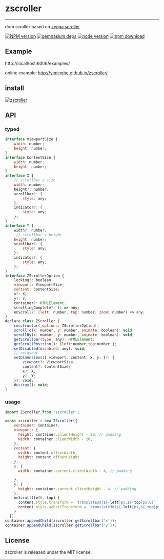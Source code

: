 # zscroller
---

dom scroller based on [zynga scroller](https://zynga.github.io/scroller/)


[![NPM version][npm-image]][npm-url]
[![gemnasium deps][gemnasium-image]][gemnasium-url]
[![node version][node-image]][node-url]
[![npm download][download-image]][download-url]

[npm-image]: http://img.shields.io/npm/v/zscroller.svg?style=flat-square
[npm-url]: http://npmjs.org/package/zscroller
[travis-image]: https://img.shields.io/travis/yiminghe/zscroller.svg?style=flat-square
[travis-url]: https://travis-ci.org/yiminghe/zscroller
[coveralls-image]: https://img.shields.io/coveralls/yiminghe/zscroller.svg?style=flat-square
[coveralls-url]: https://coveralls.io/r/yiminghe/zscroller?branch=master
[gemnasium-image]: http://img.shields.io/gemnasium/yiminghe/zscroller.svg?style=flat-square
[gemnasium-url]: https://gemnasium.com/yiminghe/zscroller
[node-image]: https://img.shields.io/badge/node.js-%3E=_0.10-green.svg?style=flat-square
[node-url]: http://nodejs.org/download/
[download-image]: https://img.shields.io/npm/dm/zscroller.svg?style=flat-square
[download-url]: https://npmjs.org/package/zscroller

## Example

http://localhost:6006/examples/

online example: http://yiminghe.github.io/zscroller/

## install

[![zscroller](https://nodei.co/npm/zscroller.png)](https://npmjs.org/package/zscroller)


## API

### typed

```js
interface ViewportSize {
    width: number;
    height: number;
}
interface ContentSize {
    width: number;
    height: number;
}
interface X {
    // scrollbar x size
    width: number;
    height?: number;
    scrollbar?: {
        style: any;
    };
    indicator?: {
        style: any;
    };
}
interface Y {
    width?: number;
     // scrollbar y height
    height: number;
    scrollbar?: {
        style: any;
    };
    indicator?: {
        style: any;
    };
}
interface ZScrollerOption {
    locking?: boolean;
    viewport: ViewportSize;
    content: ContentSize;
    x?: X;
    y?: Y;
    container?: HTMLElement;
    scrollingComplete?: () => any;
    onScroll?: (left: number, top: number, zoom: number) => any;
}
declare class ZScroller {
    constructor(_options: ZScrollerOption);
    scrollTo(x: number, y: number, animate: boolean): void;
    scrollBy(x: number, y: number, animate: boolean): void;
    getScrollbar(type: any): HTMLElement;
    getScrollPosition(): {left:number;top:number;};
    setDisabled(disabled: any): void;
    // relayout
    setDimensions({ viewport, content, x, y, }?: {
        viewport?: ViewportSize;
        content?: ContentSize;
        x?: X;
        y?: Y;
    }): void;
    destroy(): void;
}
```

### usage

```js
import ZScroller from 'zscroller';

const zscroller = new ZScroller({
    container: container,
    viewport: {
      height: container.clientHeight - 20, // padding
      width: container.clientWidth - 20,
    },
    content: {
      width: content.offsetWidth,
      height: content.offsetHeight
    },
    x: {
      width: container.current.clientWidth - 4, // padding

    },
    y: {
      height: container.current.clientHeight - 4, // padding
    },
    onScroll(left, top) {
      content.style.transform = `translate3d(${-left}px,${-top}px,0)`
      content.style.webkitTransform = `translate3d(${-left}px,${-top}px,0)`;
    }
  });
container.appendChild(zscroller.getScrollbar('x'));
container.appendChild(zscroller.getScrollbar('y'));
```

## License

zscroller is released under the MIT license.
